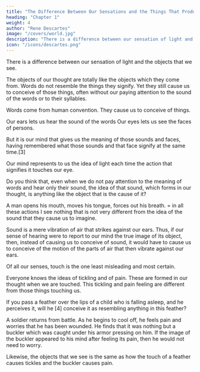 ```yaml
---
title: "The Difference Between Our Sensations and the Things That Produce Them"
heading: "Chapter 1"
weight: 4
author: "Rene Descartes"
image: "/covers/world.jpg"
description: "There is a difference between our sensation of light and what is in the objects that produces that sensation"
icon: "/icons/descartes.png"
---
```





There is a difference between our sensation of light and the objects that we see.<!--  what is in the objects that produces that sensation -->

<!-- There can be a difference between our sensation[1] of light (i.e. the idea that is formed in our imagination through the intermediary of our eyes) and what is in the objects that produces that sensation in us (i.e. what is in the flame or in the sun that is called by the name of "light").  -->

<!-- Everyone knows that --> <!-- is persuaded that the ideas that are --> The objects of our thought are totally like the objects which they come from. <!--  proceed, nevertheless I can see no reasoning that assures us that this is the case. On the contrary, I note many experiences that should cause us to doubt it. --> Words do not resemble the things they signify. Yet they still <!--  do not cease for that reason to --> cause us to conceive of those things, often without our paying attention to the sound of the words or to their syllables. 

<!-- Thus it can happen that, after having heard a discourse, the sense of which we have very well understood, we might not be able to say in what language it was uttered.[2] Now, if  -->

Words come from <!--  signify nothing except by --> human convention. They cause us to conceive of things.  <!-- to which they bear no resemblance, why could not  -->

<!-- Similarly, Nature uses light to as a  have established a certain sign that would cause us to have the sensation of light, even though that sign in itself bore no similarity to that sensation? Nature has established laughter and tears in us to cause us to read joy and sorrow on the faces of men. -->

Our ears lets us hear the sound of the words
Our eyes lets us see the faces of persons<!--  who laughs or cries -->. 

But it is our mind that gives us the meaning of those sounds and faces, having remembered what those sounds and that face signify<!-- , represents their meaning to us --> at the same time.[3] 

Our mind represents to us the idea of light each time the action that signifies it touches our eye. <!-- But, rather than lose time in disputation, I would do better to adduce another example. -->

Do you think that, even when we do not pay attention to the meaning of words and hear only their sound, the idea of that sound, which forms in our thought, is anything like the object that is the cause of it? 

A man opens his mouth, moves his tongue, forces out his breath. = in all these actions I see nothing that is not very different from the idea of the sound that they cause us to imagine. 

<!-- ost philosophers assure us that --> 

Sound is a mere <!-- nothing other than a certain --> vibration of air that strikes against our ears. Thus, if our sense of hearing were to report to our mind the true image of its object, then, instead of causing us to conceive of sound, it would have to cause us to conceive of the motion of the parts of air that then vibrate against our ears. 

<!-- But, because not everyone will perhaps want to believe what the philosophers say, I will adduce another example. -->

Of all our senses, touch is the one least misleading and most certain. <!-- , so that, if I show you that even touch causes us to conceive many ideas that in no way resemble the objects that produce them, I do not think you will find it strange if I say that sight can do the same.  -->

Everyone knows the ideas of tickling and of pain. These are formed in our thought when we are touched. This tickling and pain feeling are different from those things touching us. 

If you pass a feather over the lips of a child who is falling asleep, and he perceives it, will he <!-- that someone is tickling him. -->[4] <!-- Do you think the idea of tickling that he --> conceive it as resembling anything in this feather?

A soldier returns from battle. <!-- ; during the heat of combat he could have been wounded without being aware of it. But now that --> As he begins to cool off, he feels pain and worries <!-- believes --> that he has been wounded. He finds that it <!-- A surgeon is called, the soldier's armor is removed, and he is examined. In the end, one finds that what he felt --> was nothing but a buckler which was caught under his armor pressing on him<!--  and making him uncomfortable -->.  If the image of the buckler appeared to his mind after feeling its pain, then he would not need to worry.<!--   in causing him to feel this strap, his sense of touch had impressed its image on his thought, there would have been no need of a surgeon to show him what he was feeling. -->

Likewise, the objects that we see is the same as how the touch of a feather causes tickles and the buckler causes pain.  
<!-- Now, I see no reason that forces us to believe that what is in the objects from which the sensation of light comes to us is any more like that sensation than the actions of a feather and of a strap are like tickling and pain.  -->

<!-- Nevertheless, I have not adduced these examples to make you believe absolutely that this light is something different in the objects from what it is in our eyes, but only so that you will doubt it and so that, forbearing from being preoccupied by the contrary, you can now better examine with me what light is.
 -->
